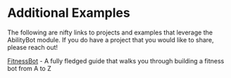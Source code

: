 # Additional Examples

The following are nifty links to projects and examples that leverage the AbilityBot module. If you do have a project that you would like to share, please reach out!

[FitnessBot](https://craftcodecrew.com/getting-started-with-the-telegram-abilitybot/) - 
A fully fledged guide that walks you through building a fitness bot from A to Z